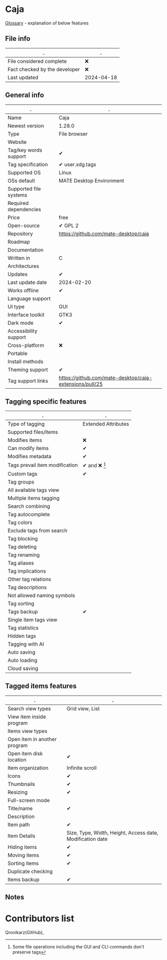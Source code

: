 # Caja
[Glossary](glossary.md) - explanation of below features

## File info
. | . |
---|---
File considered complete | ❌
Fact checked by the developer | ❌
Last updated | 2024-04-18

## General info
. | . |
---|---
Name | Caja
Newest version | 1.28.0
Type | File browser
Website | 
Tag/key words support | ✔
Tag specification | ✔ user.xdg.tags
Supported OS | Linux
OSs default | MATE Desktop Environment
Supported file systems | 
Required dependencies | 
Price | free
Open-source | ✔ GPL 2
Repository | https://github.com/mate-desktop/caja
Roadmap | 
Documentation | 
Written in | C
Architectures | 
Updates | ✔
Last update date | 2024-02-20
Works offline | ✔
Language support | 
UI type | GUI
Interface toolkit | GTK3
Dark mode | ✔
Accessibility support | 
Cross-platform | ❌
Portable | 
Install methods | 
Theming support | ✔
Tag support links | https://github.com/mate-desktop/caja-extensions/pull/25

## Tagging specific features
. | . |
---|---
Type of tagging | Extended Attributes
Supported files/items | 
Modifies items | ❌
Can modify items | ✔
Modifies metadata | ✔
Tags prevail item modification | ✔ and ❌ [^1]
Custom tags | ✔
Tag groups | 
All available tags view | 
Multiple items tagging | 
Search combining | 
Tag autocomplete | 
Tag colors | 
Exclude tags from search | 
Tag blocking | 
Tag deleting | 
Tag renaming | 
Tag aliases | 
Tag implications | 
Other tag relations | 
Tag descriptions | 
Not allowed naming symbols | 
Tag sorting | 
Tags backup | ✔
Single item tags view | 
Tag statistics | 
Hidden tags | 
Tagging with AI | 
Auto saving | 
Auto loading | 
Cloud saving | 

## Tagged items features
. | . |
---|---
Search view types | Grid view, List
View item inside program | 
Items view types | 
Open item in another program | 
Open item disk location | ✔
Item organization | Infinite scroll
Icons | ✔
Thumbnails | ✔
Resizing | ✔
Full-screen mode | 
Title/name | ✔
Description | 
Item path | ✔
Item Details | Size, Type, Width, Height, Access date, Modification date
Hiding items | ✔
Moving items | ✔
Sorting items | ✔
Duplicate checking | 
Items backup | ✔

## Notes


# Contributors list
Qronikarz(GitHub), 

[^1]: Some file operations including the GUI and CLI commands don't preserve tags